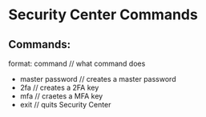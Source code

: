# Security Center Commands 

## Commands:
format:
command // what command does

* master password // creates a master password
* 2fa // creates a 2FA key
* mfa // craetes a MFA key
* exit // quits Security Center
